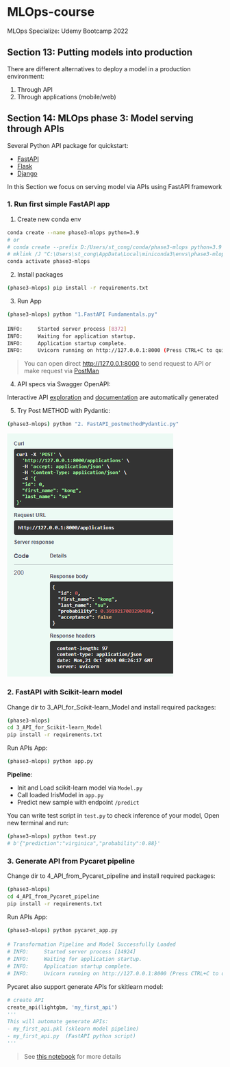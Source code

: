 # MLOps-course
MLOps Specialize: Udemy Bootcamp 2022 


## Section 13: Putting models into production
There are different alternatives to deploy a model in a production environment:
 1. Through API 
 2. Through applications (mobile/web)

## Section 14: MLOps phase 3: Model serving through APIs
Several Python API package for quickstart:
- [FastAPI](https://fastapi.tiangolo.com/tutorial/first-steps/)
- [Flask](https://flask.palletsprojects.com/en/3.0.x/quickstart/)
- [Django](https://www.django-rest-framework.org/tutorial/quickstart/)

In this Section we focus on serving model via APIs using FastAPI framework

### 1. Run first simple FastAPI app
1. Create new conda env
```bash
conda create --name phase3-mlops python=3.9
# or
# conda create --prefix D:/Users/st_cong/conda/phase3-mlops python=3.9
# mklink /J "C:\Users\st_cong\AppData\Local\miniconda3\envs\phase3-mlops" "D:\Users\st_cong\conda\phase3-mlops" 
conda activate phase3-mlops
```
2. Install packages
```bash
(phase3-mlops) pip install -r requirements.txt
```
3. Run App
```bash
(phase3-mlops) python "1.FastAPI Fundamentals.py"

INFO:     Started server process [8372]
INFO:     Waiting for application startup.
INFO:     Application startup complete.
INFO:     Uvicorn running on http://127.0.0.1:8000 (Press CTRL+C to quit)
```
> You can open direct http://127.0.0.1:8000 to send request to API or make request via [PostMan](https://www.postman.com/)

4. API specs via Swagger OpenAPI:

Interactive API [exploration](http://localhost:8000/docs) and [documentation](http://localhost:8000/redoc) are automatically generated

5. Try Post METHOD with Pydantic:
```bash
(phase3-mlops) python "2. FastAPI_postmethodPydantic.py"
```
![response_postmethod](figs/post_pydantic.PNG)

### 2. FastAPI with Scikit-learn model
Change dir to 3_API_for_Scikit-learn_Model and install required packages:
```bash
(phase3-mlops) 
cd 3_API_for_Scikit-learn_Model
pip install -r requirements.txt
```
Run APIs App:
```bash
(phase3-mlops) python app.py
```

**Pipeline**:
- Init and Load scikit-learn model via `Model.py`
- Call loaded IrisModel in `app.py` 
- Predict new sample with endpoint `/predict`

You can write test script in `test.py` to check inference of your model, Open new terminal and run:
```bash
(phase3-mlops) python test.py
# b'{"prediction":"virginica","probability":0.88}'
```

### 3. Generate API from Pycaret pipeline 
Change dir to 4_API_from_Pycaret_pipeline and install required packages:
```bash
(phase3-mlops) 
cd 4_API_from_Pycaret_pipeline
pip install -r requirements.txt
```

Run APIs App:
```bash
(phase3-mlops) python pycaret_app.py

# Transformation Pipeline and Model Successfully Loaded
# INFO:     Started server process [14924]  
# INFO:     Waiting for application startup.
# INFO:     Application startup complete.   
# INFO:     Uvicorn running on http://127.0.0.1:8000 (Press CTRL+C to quit)
```


Pycaret also support generate APIs for skitlearn model:
```python
# create API
create_api(lightgbm, 'my_first_api')
'''
This will automate generate APIs:
- my_first_api.pkl (sklearn model pipeline)
- my_first_api.py  (FastAPI python script)
'''
```
> See [this notebook](4_API_from_Pycaret_pipeline/API%20with%20Pycaret%20and%20FastAPI.ipynb) for more details